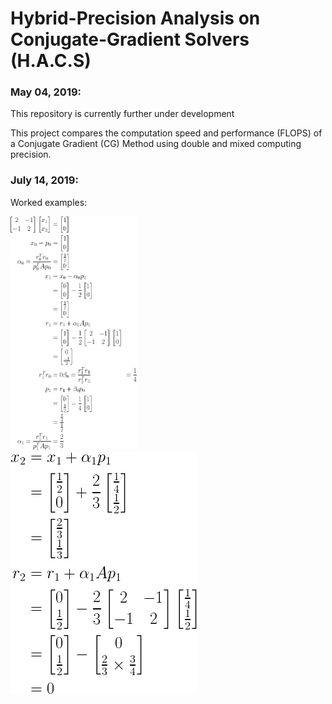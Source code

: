 # Hybrid-Precision Analysis on Conjugate-Gradient Solvers (H.A.C.S)

### May 04, 2019: ###
This repository is currently further under development

This project compares the computation speed and performance (FLOPS) of a Conjugate Gradient (CG) Method using double and mixed computing precision.
### July 14, 2019: ###
Worked examples: <br/>

<img src = "./images/CG_two_by_two_part01.png" width="40%" height="40%"><br />
<img src = "./images/CG_two_by_two_part02.png">




